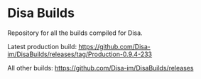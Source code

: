 # Disa Builds

Repository for all the builds compiled for Disa.

Latest production build: https://github.com/Disa-im/DisaBuilds/releases/tag/Production-0.9.4-233

All other builds: https://github.com/Disa-im/DisaBuilds/releases
